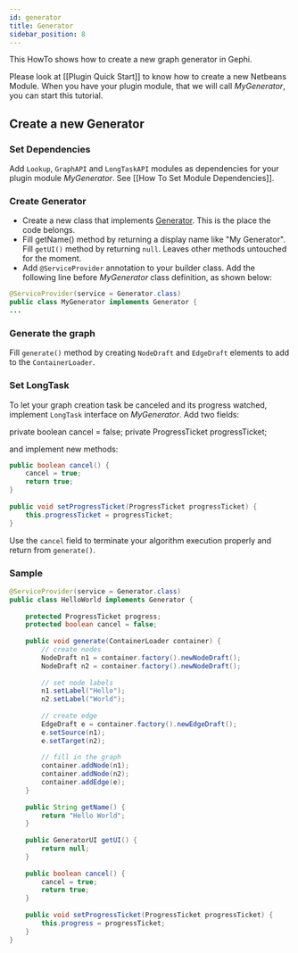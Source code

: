 ```yaml
---
id: generator
title: Generator
sidebar_position: 8
---
```


This HowTo shows how to create a new graph generator in Gephi.

Please look at [[Plugin Quick Start]] to know how to create a new Netbeans Module. When you have your plugin module, that we will call *MyGenerator*, you can start this tutorial.

## Create a new Generator

### Set Dependencies

Add `Lookup`, `GraphAPI` and `LongTaskAPI` modules as dependencies for your plugin module *MyGenerator*. See [[How To Set Module Dependencies]].

### Create Generator

* Create a new class that implements [Generator](https://gephi.org/docs/api/org/gephi/io/generator/spi/Generator.html). This is the place the code belongs.
* Fill getName() method by returning a display name like "My Generator". Fill `getUI()` method by returning `null`. Leaves other methods untouched for the moment.
* Add `@ServiceProvider` annotation to your builder class. Add the following line before *MyGenerator* class definition, as shown below:

```java
@ServiceProvider(service = Generator.class)
public class MyGenerator implements Generator {
...
```

### Generate the graph

Fill `generate()` method by creating `NodeDraft` and `EdgeDraft` elements to add to the `ContainerLoader`.

### Set LongTask

To let your graph creation task be canceled and its progress watched, implement `LongTask` interface on *MyGenerator*.
Add two fields:

private boolean cancel = false;
private ProgressTicket progressTicket;

and implement new methods:

```java
public boolean cancel() {
    cancel = true;
    return true;
}
 
public void setProgressTicket(ProgressTicket progressTicket) {
    this.progressTicket = progressTicket;
}
```

Use the `cancel` field to terminate your algorithm execution properly and return from `generate()`.

### Sample

```java
@ServiceProvider(service = Generator.class)
public class HelloWorld implements Generator {
 
    protected ProgressTicket progress;
    protected boolean cancel = false;
 
    public void generate(ContainerLoader container) {
        // create nodes
        NodeDraft n1 = container.factory().newNodeDraft();
        NodeDraft n2 = container.factory().newNodeDraft();
 
        // set node labels
        n1.setLabel("Hello");
        n2.setLabel("World");
 
        // create edge
        EdgeDraft e = container.factory().newEdgeDraft();
        e.setSource(n1);
        e.setTarget(n2);
 
        // fill in the graph
        container.addNode(n1);
        container.addNode(n2);
        container.addEdge(e);
    }
 
    public String getName() {
        return "Hello World";
    }
 
    public GeneratorUI getUI() {
        return null;
    }
 
    public boolean cancel() {
        cancel = true;
        return true;
    }
 
    public void setProgressTicket(ProgressTicket progressTicket) {
        this.progress = progressTicket;
    }
}
```